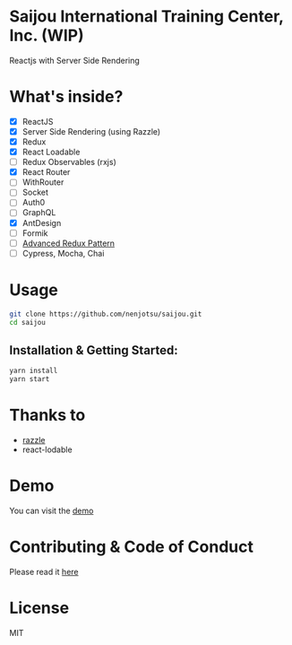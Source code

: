 # Saijou International Training Center, Inc. (WIP)

Reactjs with Server Side Rendering

# What's inside?

- [x] ReactJS
- [x] Server Side Rendering (using Razzle)
- [x] Redux
- [x] React Loadable
- [ ] Redux Observables (rxjs)
- [x] React Router
- [ ] WithRouter
- [ ] Socket
- [ ] Auth0
- [ ] GraphQL
- [x] AntDesign
- [ ] Formik
- [ ] [Advanced Redux Pattern](https://github.com/nenjotsu/advanced-redux-pattern)
- [ ] Cypress, Mocha, Chai

# Usage

```bash
git clone https://github.com/nenjotsu/saijou.git
cd saijou
```

## Installation & Getting Started:

```bash
yarn install
yarn start
```

# Thanks to

- [razzle](https://github.com/jaredpalmer/razzle.git)
- react-lodable

# Demo

You can visit the [demo](http://13.229.183.214:3000)

# Contributing & Code of Conduct

Please read it [here](/docs/CODE_OF_CONDUCT.md)

# License

MIT
